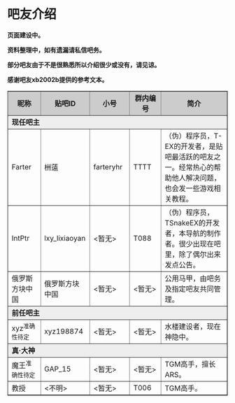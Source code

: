 # 吧友介绍

**页面建设中。**

**资料整理中，如有遗漏请私信吧务。**

**部分吧友由于不是很熟悉所以介绍很少或没有，请见谅。**

**感谢吧友xb2002b提供的参考文本。**

<table cellpadding="5" cellspacing="0" border="1">
    <tr style="background-color: #ccc;">
        <td style="width: 100; font-weight: bold; text-align: center;">昵称</td>
        <td style="width: 100; font-weight: bold; text-align: center;">贴吧ID</td>
        <td style="width: 100; font-weight: bold; text-align: center;">小号</td>
        <td style="width: 100; font-weight: bold; text-align: center;">群内编号</td>
        <td style="width: 320; font-weight: bold; text-align: center;">简介</td>
    </tr>
    <tr style="background-color: #eee;">
        <td colspan="5" style="font-weight: bold;">现任吧主</td>
    </tr>
    <tr>
        <td>Farter</td>
        <td>栦薳</td>
        <td>farteryhr</td>
        <td>TTTT</td>
        <td>
            （伪）程序员，T-EX的开发者，是贴吧最活跃的吧友之一。经常热心的帮助他人解决问题，也会发一些游戏相关教程。
        </td>
    </tr>
    <tr>
        <td>IntPtr</td>
        <td>lxy_lixiaoyan</td>
        <td>&lt;暂无&gt;</td>
        <td>T088</td>
        <td>
            （伪）程序员，TSnakeEX的开发者，本导航的制作者。很少出现在吧里，除了偶尔出来发点公告。
        </td>
    </tr>
    <tr>
        <td>俄罗斯方块中国</td>
        <td>俄罗斯方块中国</td>
        <td>&lt;暂无&gt;</td>
        <td>&lt;暂无&gt;</td>
        <td>
            公用马甲，由吧务及指定吧友共同管理。
        </td>
    </tr>
    <tr style="background-color: #eee;">
        <td colspan="5" style="font-weight: bold;">前任吧主</td>
    </tr>
    <tr>
        <td>xyz<sup class="highlight">准确性待定</sup></td>
        <td>xyz198874</td>
        <td>&lt;暂无&gt;</td>
        <td>&lt;暂无&gt;</td>
        <td>
            水楼建设者，现在神隐中。
        </td>
    </tr>
    <tr style="background-color: #eee;">
        <td colspan="5" style="font-weight: bold;">真·大神</td>
    </tr>
    <tr>
        <td>魔王<sup class="highlight">准确性待定</sup></td>
        <td>GAP_15</td>
        <td>&lt;暂无&gt;</td>
        <td>&lt;暂无&gt;</td>
        <td>
            TGM高手，擅长ARS。
        </td>
    </tr>
    <tr>
        <td>教授</td>
        <td>&lt;不明&gt;</td>
        <td>&lt;暂无&gt;</td>
        <td>T006</td>
        <td>
            TGM高手。
        </td>
    </tr>
</table>